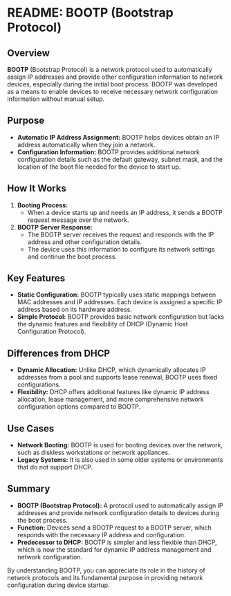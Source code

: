 # README: BOOTP (Bootstrap Protocol)

## Overview

**BOOTP** (Bootstrap Protocol) is a network protocol used to automatically assign IP addresses and provide other configuration information to network devices, especially during the initial boot process. BOOTP was developed as a means to enable devices to receive necessary network configuration information without manual setup.

## Purpose

- **Automatic IP Address Assignment:** BOOTP helps devices obtain an IP address automatically when they join a network.
- **Configuration Information:** BOOTP provides additional network configuration details such as the default gateway, subnet mask, and the location of the boot file needed for the device to start up.

## How It Works

1. **Booting Process:**
   - When a device starts up and needs an IP address, it sends a BOOTP request message over the network.
2. **BOOTP Server Response:**
   - The BOOTP server receives the request and responds with the IP address and other configuration details.
   - The device uses this information to configure its network settings and continue the boot process.

## Key Features

- **Static Configuration:** BOOTP typically uses static mappings between MAC addresses and IP addresses. Each device is assigned a specific IP address based on its hardware address.
- **Simple Protocol:** BOOTP provides basic network configuration but lacks the dynamic features and flexibility of DHCP (Dynamic Host Configuration Protocol).

## Differences from DHCP

- **Dynamic Allocation:** Unlike DHCP, which dynamically allocates IP addresses from a pool and supports lease renewal, BOOTP uses fixed configurations.
- **Flexibility:** DHCP offers additional features like dynamic IP address allocation, lease management, and more comprehensive network configuration options compared to BOOTP.

## Use Cases

- **Network Booting:** BOOTP is used for booting devices over the network, such as diskless workstations or network appliances.
- **Legacy Systems:** It is also used in some older systems or environments that do not support DHCP.

## Summary

- **BOOTP (Bootstrap Protocol):** A protocol used to automatically assign IP addresses and provide network configuration details to devices during the boot process.
- **Function:** Devices send a BOOTP request to a BOOTP server, which responds with the necessary IP address and configuration.
- **Predecessor to DHCP:** BOOTP is simpler and less flexible than DHCP, which is now the standard for dynamic IP address management and network configuration.

By understanding BOOTP, you can appreciate its role in the history of network protocols and its fundamental purpose in providing network configuration during device startup.

